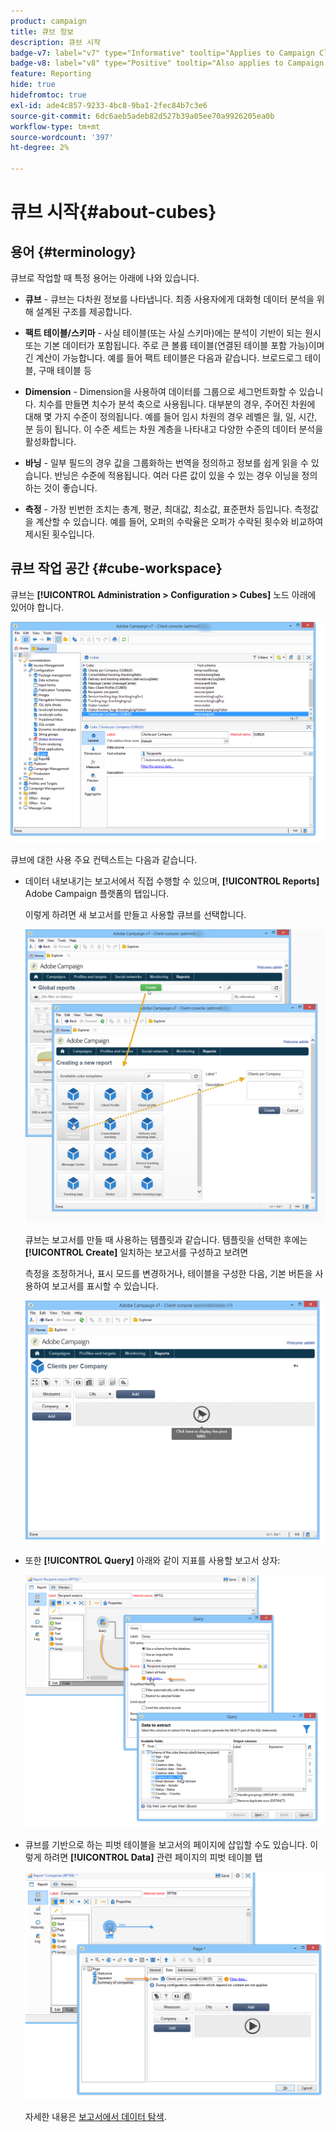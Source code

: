 ```yaml
---
product: campaign
title: 큐브 정보
description: 큐브 시작
badge-v7: label="v7" type="Informative" tooltip="Applies to Campaign Classic v7"
badge-v8: label="v8" type="Positive" tooltip="Also applies to Campaign v8"
feature: Reporting
hide: true
hidefromtoc: true
exl-id: ade4c857-9233-4bc8-9ba1-2fec84b7c3e6
source-git-commit: 6dc6aeb5adeb82d527b39a05ee70a9926205ea0b
workflow-type: tm+mt
source-wordcount: '397'
ht-degree: 2%

---
```


# 큐브 시작{#about-cubes}



## 용어 {#terminology}

큐브로 작업할 때 특정 용어는 아래에 나와 있습니다.

* **큐브** - 큐브는 다차원 정보를 나타냅니다. 최종 사용자에게 대화형 데이터 분석을 위해 설계된 구조를 제공합니다.

* **팩트 테이블/스키마** - 사실 테이블(또는 사실 스키마)에는 분석이 기반이 되는 원시 또는 기본 데이터가 포함됩니다. 주로 큰 볼륨 테이블(연결된 테이블 포함 가능)이며 긴 계산이 가능합니다. 예를 들어 팩트 테이블은 다음과 같습니다. 브로드로그 테이블, 구매 테이블 등

* **Dimension** - Dimension을 사용하여 데이터를 그룹으로 세그먼트화할 수 있습니다. 치수를 만들면 치수가 분석 축으로 사용됩니다. 대부분의 경우, 주어진 차원에 대해 몇 가지 수준이 정의됩니다. 예를 들어 임시 차원의 경우 레벨은 월, 일, 시간, 분 등이 됩니다. 이 수준 세트는 차원 계층을 나타내고 다양한 수준의 데이터 분석을 활성화합니다.

* **바닝** - 일부 필드의 경우 값을 그룹화하는 번역을 정의하고 정보를 쉽게 읽을 수 있습니다. 반닝은 수준에 적용됩니다. 여러 다른 값이 있을 수 있는 경우 이닝을 정의하는 것이 좋습니다.

* **측정** - 가장 빈번한 조치는 총계, 평균, 최대값, 최소값, 표준편차 등입니다. 측정값을 계산할 수 있습니다. 예를 들어, 오퍼의 수락율은 오퍼가 수락된 횟수와 비교하여 제시된 횟수입니다.

## 큐브 작업 공간 {#cube-workspace}

큐브는 **[!UICONTROL Administration > Configuration > Cubes]** 노드 아래에 있어야 합니다.

![](assets/s_advuser_cube_node.png)

큐브에 대한 사용 주요 컨텍스트는 다음과 같습니다.

* 데이터 내보내기는 보고서에서 직접 수행할 수 있으며, **[!UICONTROL Reports]** Adobe Campaign 플랫폼의 탭입니다.

   이렇게 하려면 새 보고서를 만들고 사용할 큐브를 선택합니다.

   ![](assets/cube_create_new.png)

   큐브는 보고서를 만들 때 사용하는 템플릿과 같습니다. 템플릿을 선택한 후에는 **[!UICONTROL Create]** 일치하는 보고서를 구성하고 보려면

   측정을 조정하거나, 표시 모드를 변경하거나, 테이블을 구성한 다음, 기본 버튼을 사용하여 보고서를 표시할 수 있습니다.

   ![](assets/cube_display_new.png)

* 또한 **[!UICONTROL Query]** 아래와 같이 지표를 사용할 보고서 상자:

   ![](assets/s_advuser_query_using_a_cube.png)

* 큐브를 기반으로 하는 피벗 테이블을 보고서의 페이지에 삽입할 수도 있습니다. 이렇게 하려면 **[!UICONTROL Data]** 관련 페이지의 피벗 테이블 탭

   ![](assets/s_advuser_cube_in_report.png)

   자세한 내용은 [보고서에서 데이터 탐색](../../reporting/using/using-cubes-to-explore-data.md#exploring-the-data-in-a-report).
